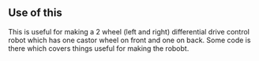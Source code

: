## Use of this
This is useful for making a 2 wheel (left and right) differential drive control robot which has one castor wheel on front and one on back. Some code is there which covers things useful for making the robobt.
